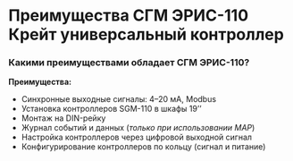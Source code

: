 # Преимущества СГМ ЭРИС-110 Крейт универсальный контроллер
### Какими преимуществами обладает СГМ ЭРИС-110?

**Преимущества:**
- Синхронные выходные сигналы: 4–20 мА, Modbus
- Установка контроллеров SGM-110 в шкафы 19’’
- Монтаж на DIN-рейку
- Журнал событий и данных (_только при использовании MAP_)
- Настройка контроллеров через цифровой выходной сигнал
- Конфигурирование контроллеров по кольцу (сигнал и питание)